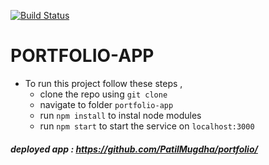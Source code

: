 [![Build Status](https://travis-ci.com/PatilMugdha/portfolio.svg?branch=master)](https://travis-ci.com/PatilMugdha/portfolio)

# PORTFOLIO-APP 

- To run this project follow these steps , 
  - clone the repo using `git clone`
  - navigate to folder `portfolio-app`
  - run `npm install` to instal node modules
  - run `npm start` to start the service on `localhost:3000`
    
##### deployed app : https://github.com/PatilMugdha/portfolio/
